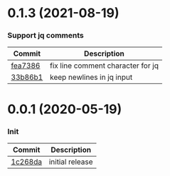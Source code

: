 <a name="0.1.3"></a>
# 0.1.3 (2021-08-19)
### Support jq comments
| Commit | Description |
| -- | -- |
| [fea7386](https://github.com/petli-full/jq-vscode/commit/fea7386234c15def16abcafb3e5909d4f234e582) | fix line comment character for jq |
| [33b86b1](https://github.com/petli-full/jq-vscode/commit/33b86b105841f3e5057ea3a718350df5f7cbc251) | keep newlines in jq input |


<a name="0.0.1"></a>
# 0.0.1 (2020-05-19)
### Init
| Commit | Description |
| -- | -- |
| [1c268da](https://github.com/petli-full/jq-vscode/commit/1c268da6dae9cc4ba8ebb49c384e1de8e376949e) | initial release |
